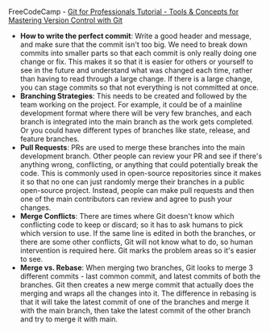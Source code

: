 FreeCodeCamp - [Git for Professionals Tutorial - Tools & Concepts for Mastering Version Control with Git]([url](https://www.youtube.com/watch?v=Uszj_k0DGsg))
- **How to write the perfect commit**: Write a good header and message, and make sure that the commit isn't too big. We need to break down commits into smaller parts so that each commit is only really doing one change or fix. This makes it so that it is easier for others or yourself to see in the future and understand what was changed each time, rather than having to read through a large change. If there is a large change, you can stage commits so that not everything is not committed at once.
- **Branching Strategies**: This needs to be created and followed by the team working on the project. For example, it could be of a mainline development format where there will be very few branches, and each branch is integrated into the main branch as the work gets completed. Or you could have different types of branches like state, release, and feature branches.
- **Pull Requests**: PRs are used to merge these branches into the main development branch. Other people can review your PR and see if there's anything wrong, conflicting, or anything that could potentially break the code. This is commonly used in open-source repositories since it makes it so that no one can just randomly merge their branches in a public open-source project. Instead, people can make pull requests and then one of the main contributors can review and agree to push your changes.
- **Merge Conflicts**: There are times where Git doesn't know which conflicting code to keep or discard; so it has to ask humans to pick which version to use. If the same line is edited in both the branches, or there are some other conflicts, Git will not know what to do, so human intervention is required here. Git marks the problem areas so it's easier to see.
- **Merge vs. Rebase**: When merging two branches, Git looks to merge 3 different commits - last common commit, and latest commits of both the branches. Git then creates a new merge commit that actually does the merging and wraps all the changes into it. The difference in rebasing is that it will take the latest commit of one of the branches and merge it with the main branch, then take the latest commit of the other branch and try to merge it with main.  
